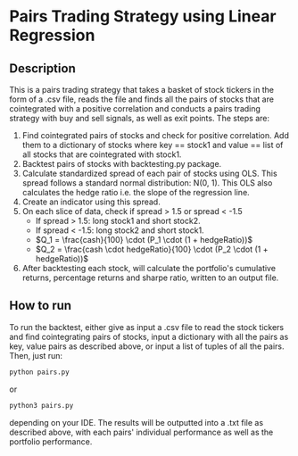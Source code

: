 # Pairs Trading Strategy using Linear Regression

## Description
This is a pairs trading strategy that takes a basket of stock tickers in the form of a .csv file, reads the file and finds all the pairs of stocks that are cointegrated with a positive correlation and conducts a pairs trading strategy with buy and sell signals, as well as exit points.  The steps are: 
1. Find cointegrated pairs of stocks and check for positive correlation. Add them to a dictionary of stocks where key == stock1 and value == list of all stocks that are cointegrated with stock1.
2. Backtest pairs of stocks with backtesting.py package. 
  1. Calculate standardized spread of each pair of stocks using OLS. This spread follows a standard normal distribution: N(0, 1). This OLS also calculates the hedge ratio i.e. the slope of the regression line.
  2. Create an indicator using this spread.
  3. On each slice of data, check if spread > 1.5 or spread < -1.5
     - If spread > 1.5: long stock1 and short stock2.
     - If spread < -1.5: long stock2 and short stock1.
     - $Q_1 = \frac{cash}{100} \cdot (P_1 \cdot (1 + hedgeRatio))$
     - $Q_2 = \frac{cash \cdot hedgeRatio}{100} \cdot (P_2 \cdot (1 + hedgeRatio))$
  4. After backtesting each stock, will calculate the portfolio's cumulative returns, percentage returns and sharpe ratio, written to an output file. 

## How to run
To run the backtest, either give as input a .csv file to read the stock tickers and find cointegrating pairs of stocks, input a dictionary with all the pairs as key, value pairs as described above, or input a list of tuples of all the pairs. 
Then, just run: 
```python
python pairs.py
```
or 
```python
python3 pairs.py
```
depending on your IDE. 
The results will be outputted into a .txt file as described above, with each pairs' individual performance as well as the portfolio performance.
